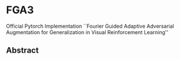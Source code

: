 # FGA3
 Official Pytorch Implementation ``Fourier Guided Adaptive Adversarial Augmentation for Generalization in Visual Reinforcement Learning'' 

 ## Abstract
 
